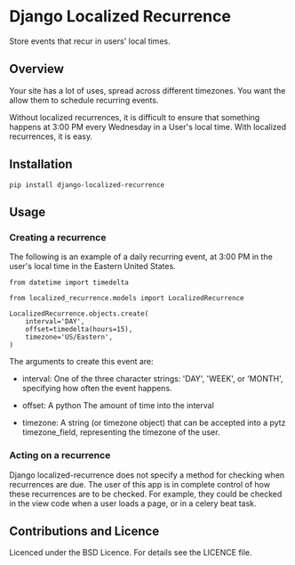 Django Localized Recurrence
===========================

Store events that recur in users' local times.

Overview
----------------------------------------

Your site has a lot of uses, spread across different timezones. You
want the allow them to schedule recurring events.

Without localized recurrences, it is difficult to ensure that
something happens at 3:00 PM every Wednesday in a User's local
time. With localized recurrences, it is easy.

Installation
----------------------------------------

    pip install django-localized-recurrence


Usage
----------------------------------------

### Creating a recurrence

The following is an example of a daily recurring event, at 3:00 PM in
the user's local time in the Eastern United States.

    from datetime import timedelta

    from localized_recurrence.models import LocalizedRecurrence

    LocalizedRecurrence.objects.create(
        interval='DAY',
        offset=timedelta(hours=15),
        timezone='US/Eastern',
    )

The arguments to create this event are:

- interval: One of the three character strings: 'DAY', 'WEEK', or
  'MONTH', specifying how often the event happens.

- offset: A python The amount of time into the interval 

- timezone: A string (or timezone object) that can be accepted into a
  pytz timezone_field, representing the timezone of the user.

### Acting on a recurrence

Django localized-recurrence does not specify a method for checking
when recurrences are due. The user of this app is in complete control
of how these recurrences are to be checked. For example, they could be
checked in the view code when a user loads a page, or in a celery beat
task.


Contributions and Licence
----------------------------------------

Licenced under the BSD Licence. For details see the LICENCE file.
